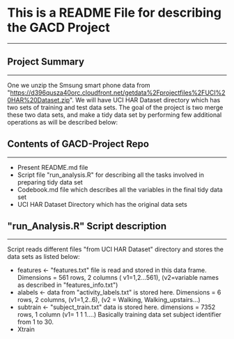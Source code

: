 # This is a README File for describing the GACD Project
-------------------------------------------------------

## Project Summary
------------------
One we unzip the Smsung smart phone data from "https://d396qusza40orc.cloudfront.net/getdata%2Fprojectfiles%2FUCI%20HAR%20Dataset.zip". We will have UCI HAR Dataset directory which has two sets of training and test data sets. The goal of the project is two merge these two data sets, and make a tidy data set by performing few additional operations as will be described below:

## Contents of GACD-Project Repo
--------------------------------
* Present README.md file 
* Script file "run_analysis.R" for describing all the tasks involved in preparing tidy data set
* Codebook.md file which describes all the variables in the final tidy data set
* UCI HAR Dataset Directory which has the original data sets

## "run_Analysis.R" Script description
--------------------------------------
Script reads different files "from UCI HAR Dataset" directory and stores the data sets as listed below:
* features <- "features.txt" file is read and stored in this data frame.<br>
Dimensions = 561 rows, 2 columns
( v1=1,2...561), (v2=variable names as described in "features_info.txt")
* alabels <- data from "activity_labels.txt" is stored here.
Dimensions = 6 rows, 2 columns, 
(v1=1,2..6), (v2 = Walking, Walking_upstairs...)
* subtrain <- "subject_train.txt" data is stored here. 
dimensions = 7352 rows, 1 column
(v1= 1 1 1....)  Basically training data set subject identifier from 1 to 30.
* Xtrain
